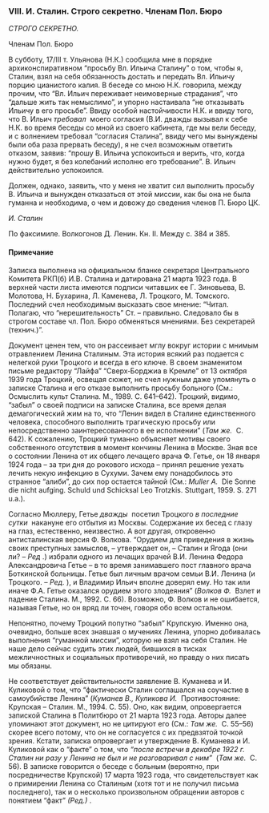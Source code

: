 ### VIII. И. Сталин. Строго секретно. Членам Пол. Бюро

_СТРОГО СЕКРЕТНО._

Членам Пол. Бюро

В субботу, 17/III т. Ульянова (Н.К.) сообщила мне в порядке архиконспиративном “просьбу Вл. Ильича Сталину” о том, чтобы я, Сталин, взял на себя обязанность достать и передать Вл. Ильичу порцию цианистого калия. В беседе со мною Н.К. говорила, между прочим, что “Вл. Ильич переживает неимоверные страдания”, что “дальше жить так немыслимо”, и упорно настаивала “не отказывать Ильичу в его просьбе”. Ввиду особой настойчивости Н.К. и ввиду того, что В. Ильич _требовал_  моего согласия (В.И. дважды вызывал к себе Н.К. во время беседы со мной из своего кабинета, где мы вели беседу, и с волнением требовал “согласия Сталина”, ввиду чего мы вынуждены были оба раза прервать беседу), я не счел возможным ответить отказом, заявив: “прошу В. Ильича успокоиться и верить, что, когда нужно будет, я без колебаний исполню его требование”. В. Ильич действительно успокоился.

Должен, однако, заявить, что у меня не хватит сил выполнить просьбу В. Ильича и вынужден отказаться от этой миссии, как бы она не была гуманна и необходима, о чем и довожу до сведения членов П. Бюро ЦК.

_И. Сталин_

По факсимиле. Волкогонов Д. Ленин. Кн. II. Между с. 384 и 385.

#### Примечание

Записка выполнена на официальном бланке секретаря Центрального Комитета РКП(б) И.В. Сталина и датирована 21 марта 1923 года. В верхней части листа имеются подписи читавших ее Г. Зиновьева, В. Молотова, Н. Бухарина, Л. Каменева, Л. Троцкого, М. Томского. Последний счел необходимым высказать свое мнение: “Читал. Полагаю, что “нерешительность” Ст. – правильно. Следовало бы в строгом составе чл. Пол. Бюро обменяться мнениями. Без секретарей (технич.)”.

Документ ценен тем, что он рассеивает мглу вокруг истории с мнимым отравлением Ленина Сталиным. Эта история всякий раз подается с нелегкой руки Троцкого и всегда в его ключе. В своем знаменитом письме редактору “Лайфа” “Сверх‑Борджиа в Кремле” от 13 октября 1939 года Троцкий, освещая сюжет, не счел нужным даже упомянуть о записке Сталина и его отказе выполнить просьбу больного (См.: Осмыслить культ Сталина. М., 1989. С. 641–642). Троцкий, видимо, “забыл” о своей подписи на записке Сталина, все время делая демагогический жим на то, что “Ленин видел в Сталине единственного человека, способного выполнить трагическую просьбу или непосредственно заинтересованного в ее исполнении” (_Там же._  С. 642). К сожалению, Троцкий туманно объясняет мотивы своего собственного отсутствия в момент кончины Ленина в Москве. Зная все о состоянии Ленина от их общего лечащего врача Ф. Гетье, он 18 января 1924 года – за три дня до рокового исхода – принял решение уехать лечить некую инфекцию в Сухуми. Зачем ему понадобилось это странное “алиби”, до сих пор остается тайной (См.: _Muller A._  Die Sonne die nicht aufging. Schuld und Schicksal Leo Trotzkis. Stuttgart, 1959. S. 271 u.a.).

Согласно Мюллеру, Гетье _дважды_  посетил Троцкого _в последние сутки_  накануне его отбытия из Москвы. Содержание их бесед с глазу на глаз, естественно, неизвестно. А вот другая, откровенно антисталинская версия Ф. Волкова. “Орудием для приведения в жизнь своих преступных замыслов, – утверждает он, – Сталин и Ягода (они ли? – _Ред_ .) избрали одного из лечащих врачей В.И. Ленина Федора Александровича Гетье – в то время занимавшего пост главного врача Боткинской больницы. Гетье был личным врачом семьи В.И. Ленина (и Троцкого. – _Ред._ ), и Владимир Ильич вполне доверял ему. Но так или иначе Ф.А. Гетье оказался орудием этого злодеяния” (_Волков Ф._  Взлет и падение Сталина. М., 1992. С. 66). Возможно, Ф. Волков и не ошибается, называя Гетье, но он вряд ли точен, говоря обо всем остальном.

Непонятно, почему Троцкий попутно “забыл” Крупскую. Именно она, очевидно, больше всех знавшая о мучениях Ленина, упорно добивалась выполнения “гуманной миссии”, которую не взял на себя Сталин. Не наше дело сейчас судить этих людей, бившихся в тисках межличностных и социальных противоречий, но правду о них писать мы обязаны.

Не соответствует действительности заявление В. Куманева и И. Куликовой о том, что “фактически Сталин соглашался на соучастие в самоубийстве Ленина” (_Куманев В., Куликова И._  Противостояние: Крупская – Сталин. М., 1994. С. 55). Оно, как видим, опровергается запиской Сталина в Политбюро от 21 марта 1923 года. Авторы далее упоминают этот документ, но не цитируют его (См.: _Там же._  С. 55–56) скорее всего потому, что он не согласуется с их предвзятой точкой зрения. Кстати, записка опровергает и утверждение В. Куманева и И. Куликовой как о “факте” о том, что _“после встречи в декабре 1922 г. Сталин ни разу у Ленина не был и не разговаривал с ним”_  (_Там же._  С. 56). В записке говорится о беседе с больным (вероятно, при посредничестве Крупской) 17 марта 1923 года, что свидетельствует как о примирении Ленина со Сталиным (хотя тот и не получил письма последнего), так и о несколько произвольном обращении авторов с понятием “факт” _(Ред.)_ .